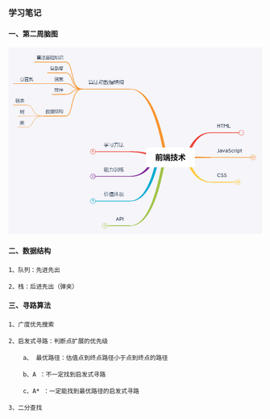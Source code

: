 ### 学习笔记 

#### 一、第二周脑图
![](https://github.com/codersave/Frontend-09-Template/blob/main/Week_02/data.png?raw=true "第二周脑图")

#### 二、数据结构
    1、队列：先进先出

    2、栈：后进先出（弹夹）

#### 三、寻路算法
    1、广度优先搜索

    2、启发式寻路：判断点扩展的优先级

        a、 最优路径：估值点到终点路径小于点到终点的路径

        b、A ：不一定找到启发式寻路

        c、A* ：一定能找到最优路径的启发式寻路
        
    3、二分查找



